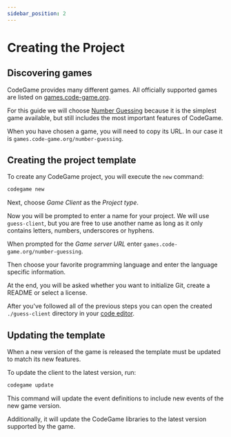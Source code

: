 ```yaml
---
sidebar_position: 2
---
```


# Creating the Project

## Discovering games

CodeGame provides many different games. All officially supported games are listed on [games.code-game.org](https://games.code-game.org).

For this guide we will choose [Number Guessing](https://github.com/code-game-project/number-guessing) because it is the simplest game available, but still includes the most important features of CodeGame.

When you have chosen a game, you will need to copy its URL. In our case it is `games.code-game.org/number-guessing`.

## Creating the project template

To create any CodeGame project, you will execute the `new` command:

```bash
codegame new
```

Next, choose _Game Client_ as the _Project type_.

Now you will be prompted to enter a name for your project. We will use `guess-client`, but you are free to use another name as long as it only contains letters, numbers, underscores or hyphens.

When prompted for the _Game server URL_ enter `games.code-game.org/number-guessing`.

Then choose your favorite programming language and enter the language specific information.

At the end, you will be asked whether you want to initialize Git, create a README or select a license.

After you've followed all of the previous steps you can open the created `./guess-client` directory in your [code editor](setup#code-editor).

## Updating the template

When a new version of the game is released the template must be updated to match its new features.

To update the client to the latest version, run:

```bash
codegame update
```

This command will update the event definitions to include new events of the new game version.

Additionally, it will update the CodeGame libraries to the latest version supported by the game.
